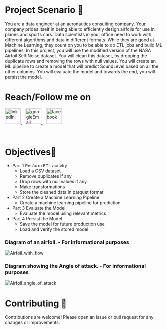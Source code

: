 # Project Scenario 🎩
You are a data engineer at an aeronautics consulting company. Your company prides itself in being able to efficiently design airfoils for use in planes and sports cars. Data scientists in your office need to work with different algorithms and data in different formats. While they are good at Machine Learning, they count on you to be able to do ETL jobs and build ML pipelines. In this project, you will use the modified version of the NASA Airfoil Self Noise dataset. You will clean this dataset, by dropping the duplicate rows and removing the rows with null values. You will create an ML pipeline to create a model that will predict SoundLevel based on all the other columns. You will evaluate the model and towards the end, you will persist the model.

# Reach/Follow me on <br>
<p align="left">
  <a href="https://www.linkedin.com/in/mohamed-fawzy-936b661b8/" target="_blank" rel="noreferrer"> <img src="https://img.icons8.com/fluency/2x/linkedin.png" alt="linkedIn" width="50" height="50"/> </a>&nbsp&nbsp
  <a href="mailto:fwzymohamed90@gmail.com" target="_blank" rel="noreferrer"> <img src="https://img.icons8.com/fluency/2x/google-logo.png" alt="googleEmail" width="50" height="50"/> </a>&nbsp&nbsp
  <a href="https://www.facebook.com/mohamed.fwzy.14" target="_blank" rel="noreferrer"> <img src="https://cdn.iconscout.com/icon/free/png-256/facebook-262-721949.png" alt="facebook" width="50" height="50"/> </a>
</p>
<br>

# Objectives📝
- Part 1 Perform ETL activity
  - Load a CSV dataset
  - Remove duplicates if any
  - Drop rows with null values if any
  - Make transformations
  - Store the cleaned data in parquet format
- Part 2 Create a  Machine Learning Pipeline
  - Create a machine learning pipeline for prediction
- Part 3 Evaluate the Model
  - Evaluate the model using relevant metrics
- Part 4 Persist the Model 
  - Save the model for future production use
  - Load and verify the stored model

### Diagram of an airfoil. - For informational purposes
![Airfoil_with_flow](https://github.com/Mohamed-fawzyy/ETL-Spark/assets/111665714/313af111-79d5-40ec-996a-7c97fcf40a11)

### Diagram showing the Angle of attack. - For informational purposes
![Airfoil_angle_of_attack](https://github.com/Mohamed-fawzyy/ETL-Spark/assets/111665714/5c27c2c0-3f92-4e37-9477-92e38b7cd52e)

# Contributing 📝
Contributions are welcome! Please open an issue or pull request for any changes or improvements.




